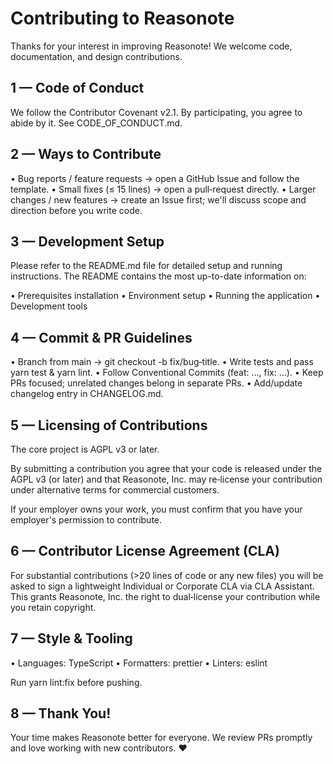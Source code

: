 Contributing to Reasonote
==========================

Thanks for your interest in improving Reasonote! We welcome code, documentation, and design contributions.


1 — Code of Conduct
------------------

We follow the Contributor Covenant v2.1. By participating, you agree to abide by it. See CODE_OF_CONDUCT.md.


2 — Ways to Contribute
--------------------

• Bug reports / feature requests → open a GitHub Issue and follow the template.
• Small fixes (≤ 15 lines) → open a pull‑request directly.
• Larger changes / new features → create an Issue first; we'll discuss scope and direction before you write code.


3 — Development Setup
-------------------

Please refer to the README.md file for detailed setup and running instructions. The README contains the most up-to-date information on:

• Prerequisites installation
• Environment setup
• Running the application
• Development tools


4 — Commit & PR Guidelines
------------------------

• Branch from main → git checkout -b fix/bug‑title.
• Write tests and pass yarn test & yarn lint.
• Follow Conventional Commits (feat: …, fix: …).
• Keep PRs focused; unrelated changes belong in separate PRs.
• Add/update changelog entry in CHANGELOG.md.


5 — Licensing of Contributions
----------------------------

The core project is AGPL v3 or later.

By submitting a contribution you agree that your code is released under the AGPL v3 (or later) and that Reasonote, Inc. may re‑license your contribution under alternative terms for commercial customers.

If your employer owns your work, you must confirm that you have your employer's permission to contribute.


6 — Contributor License Agreement (CLA)
-------------------------------------

For substantial contributions (>20 lines of code or any new files) you will be asked to sign a lightweight Individual or Corporate CLA via CLA Assistant. This grants Reasonote, Inc. the right to dual‑license your contribution while you retain copyright.


7 — Style & Tooling
-----------------

• Languages: TypeScript
• Formatters: prettier
• Linters: eslint

Run yarn lint:fix before pushing.


8 — Thank You!
------------

Your time makes Reasonote better for everyone. We review PRs promptly and love working with new contributors. ❤️